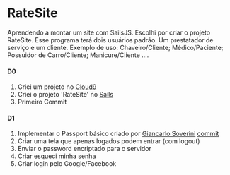 # RateSite

Aprendendo a montar um site com SailsJS. 
Escolhi por criar o projeto RateSite. Esse programa terá dois usuários padrão. Um prestatador de serviço e um cliente.
Exemplo de uso: Chaveiro/Cliente; Médico/Paciente; Possuidor de Carro/Cliente; Manicure/Cliente ....


#### D0 ####
1. Criei um projeto no [Cloud9](https://c9.io/)
2. Criei o projeto 'RateSite' no [Sails](http://sailsjs.org/get-started)
3. Primeiro Commit

#### D1 ####
1. Implementar o Passport básico criado por [Giancarlo Soverini](http://iliketomatoes.com/implement-passport-js-authentication-with-sails-js-0-10-2/) [commit](https://github.com/makah/FirstSailsProject/commit/811912dec01ab3d58142e4dceea6f2601c7e91d1)
2. Criar uma tela que apenas logados podem entrar (com logout)
3. Enviar o password encriptado para o servidor
4. Criar esqueci minha senha
5. Criar login pelo Google/Facebook

